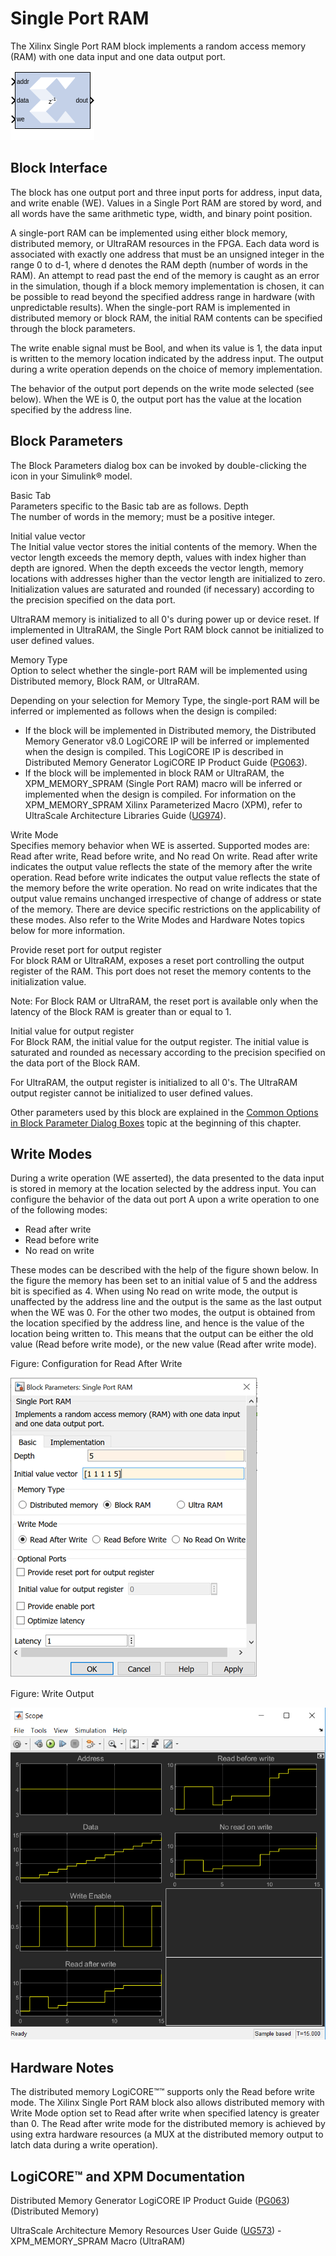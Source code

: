# Single Port RAM

The Xilinx Single Port RAM block implements a random access memory (RAM)
with one data input and one data output port.

![](./Images/block.png)

## Block Interface

The block has one output port and three input ports for address, input
data, and write enable (WE). Values in a Single Port RAM are stored by
word, and all words have the same arithmetic type, width, and binary
point position.

A single-port RAM can be implemented using either block memory,
distributed memory, or UltraRAM resources in the FPGA. Each data word is
associated with exactly one address that must be an unsigned integer in
the range 0 to d-1, where d denotes the RAM depth (number of words in
the RAM). An attempt to read past the end of the memory is caught as an
error in the simulation, though if a block memory implementation is
chosen, it can be possible to read beyond the specified address range in
hardware (with unpredictable results). When the single-port RAM is
implemented in distributed memory or block RAM, the initial RAM contents
can be specified through the block parameters.

The write enable signal must be Bool, and when its value is 1, the data
input is written to the memory location indicated by the address input.
The output during a write operation depends on the choice of memory
implementation.

The behavior of the output port depends on the write mode selected (see
below). When the WE is 0, the output port has the value at the location
specified by the address line.

## Block Parameters

The Block Parameters dialog box can be invoked by double-clicking the
icon in your Simulink® model.

Basic Tab  
Parameters specific to the Basic tab are as follows.
Depth  
The number of words in the memory; must be a positive integer.

Initial value vector  
The Initial value vector stores the initial contents of the memory. When
the vector length exceeds the memory depth, values with index higher
than depth are ignored. When the depth exceeds the vector length, memory
locations with addresses higher than the vector length are initialized
to zero. Initialization values are saturated and rounded (if necessary)
according to the precision specified on the data port.

UltraRAM memory is initialized to all 0's during power up or device
reset. If implemented in UltraRAM, the Single Port RAM block cannot be
initialized to user defined values.

Memory Type  
Option to select whether the single-port RAM will be implemented using
Distributed memory, Block RAM, or UltraRAM.

Depending on your selection for Memory Type, the single-port RAM will be
inferred or implemented as follows when the design is compiled:

- If the block will be implemented in Distributed memory, the
  Distributed Memory Generator v8.0 LogiCORE IP will be inferred or
  implemented when the design is compiled. This LogiCORE IP is described
  in Distributed Memory Generator LogiCORE IP Product Guide
  ([PG063](https://www.xilinx.com/cgi-bin/docs/ipdoc?c=dist_mem_gen;v=latest;d=pg063-dist-mem-gen.pdf)).
- If the block will be implemented in block RAM or UltraRAM, the
  XPM_MEMORY_SPRAM (Single Port RAM) macro will be inferred or
  implemented when the design is compiled. For information on the
  XPM_MEMORY_SPRAM Xilinx Parameterized Macro (XPM), refer to UltraScale
  Architecture Libraries Guide
  ([UG974](https://docs.xilinx.com/access/sources/dita/map?Doc_Version=2022.2%20English&url=ug974-vivado-ultrascale-libraries)).

Write Mode  
Specifies memory behavior when WE is asserted. Supported modes are: Read
after write, Read before write, and No read On write. Read after write
indicates the output value reflects the state of the memory after the
write operation. Read before write indicates the output value reflects
the state of the memory before the write operation. No read on write
indicates that the output value remains unchanged irrespective of change
of address or state of the memory. There are device specific
restrictions on the applicability of these modes. Also refer to the
Write Modes and Hardware Notes topics below for more information.

Provide reset port for output register  
For block RAM or UltraRAM, exposes a reset port controlling the output
register of the RAM. This port does not reset the memory contents to the
initialization value.

Note: For Block RAM or UltraRAM, the reset port is available only when
the latency of the Block RAM is greater than or equal to 1.

Initial value for output register  
For Block RAM, the initial value for the output register. The initial
value is saturated and rounded as necessary according to the precision
specified on the data port of the Block RAM.

For UltraRAM, the output register is initialized to all 0's. The
UltraRAM output register cannot be initialized to user defined values.

Other parameters used by this block are explained in the [Common Options
in Block Parameter Dialog
Boxes](common-options-in-block-parameter-dialog-boxes-aa1032308.html)
topic at the beginning of this chapter.

## Write Modes

During a write operation (WE asserted), the data presented to the data
input is stored in memory at the location selected by the address input.
You can configure the behavior of the data out port A upon a write
operation to one of the following modes:

- Read after write
- Read before write
- No read on write

These modes can be described with the help of the figure shown below. In
the figure the memory has been set to an initial value of 5 and the
address bit is specified as 4. When using No read on write mode, the
output is unaffected by the address line and the output is the same as
the last output when the WE was 0. For the other two modes, the output
is obtained from the location specified by the address line, and hence
is the value of the location being written to. This means that the
output can be either the old value (Read before write mode), or the new
value (Read after write mode).

Figure: Configuration for Read After Write

![](./Images/rzj1566417325083.png)

Figure: Write Output

![](./Images/hsm1566416465747.png)

## Hardware Notes

The distributed memory LogiCORE™™ supports only the Read before write
mode. The Xilinx Single Port RAM block also allows distributed memory
with Write Mode option set to Read after write when specified latency is
greater than 0. The Read after write mode for the distributed memory is
achieved by using extra hardware resources (a MUX at the distributed
memory output to latch data during a write operation).

## LogiCORE™ and XPM Documentation

Distributed Memory Generator LogiCORE IP Product Guide
([PG063](https://www.xilinx.com/cgi-bin/docs/ipdoc?c=dist_mem_gen;v=latest;d=pg063-dist-mem-gen.pdf))
(Distributed Memory)

UltraScale Architecture Memory Resources User Guide
([UG573](https://www.xilinx.com/cgi-bin/docs/ndoc?t=user_guides;d=ug573-ultrascale-memory-resources.pdf)) -
XPM_MEMORY_SPRAM Macro (UltraRAM)
